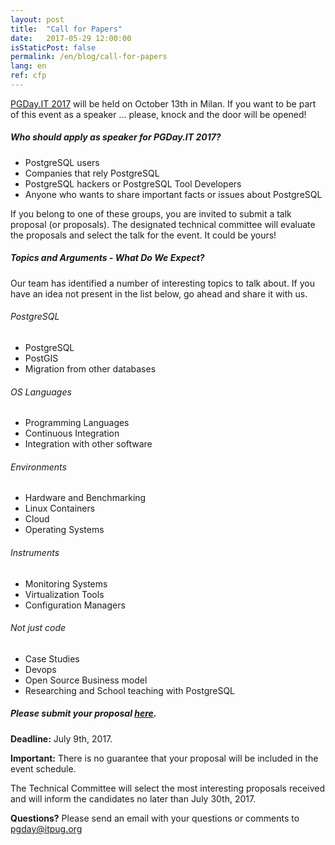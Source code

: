```yaml
---
layout: post
title:  "Call for Papers"
date:   2017-05-29 12:00:00
isStaticPost: false
permalink: /en/blog/call-for-papers
lang: en
ref: cfp
---
```

[PGDay.IT 2017](http://2017.pgday.it/en/) will be held on October 13th in Milan. If you want to be part of this event as a speaker ... please, knock and the door will be opened!

##### Who should apply as speaker for PGDay.IT 2017?

* PostgreSQL users
* Companies that rely PostgreSQL
* PostgreSQL hackers or PostgreSQL Tool Developers
* Anyone who wants to share important facts or issues about PostgreSQL

If you belong to one of these groups, you are invited to submit a talk proposal (or proposals). The designated technical committee will evaluate the proposals and select the talk for the event. It could be yours!

##### Topics and Arguments - What Do We Expect?

Our team has identified a number of interesting topics to talk about. If you have an idea not present in the list below, go ahead and share it with us.

###### PostgreSQL

* PostgreSQL
* PostGIS
* Migration from other databases

###### OS Languages

* Programming Languages
* Continuous Integration
* Integration with other software

###### Environments

* Hardware and Benchmarking
* Linux Containers
* Cloud
* Operating Systems

###### Instruments

* Monitoring Systems
* Virtualization Tools
* Configuration Managers

###### Not just code

* Case Studies
* Devops
* Open Source Business model
* Researching and School teaching with PostgreSQL

##### Please submit your proposal [here](https://goo.gl/forms/oT0q0UEXcedu1pbt1).

__Deadline:__ July 9th, 2017.

__Important:__ There is no guarantee that your proposal will be included in the event schedule.

The Technical Committee will select the most interesting proposals received and will inform the candidates no later than July 30th, 2017.

__Questions?__
Please send an email with your questions or comments to [pgday@itpug.org](mailto:pgday@itpug.org)
